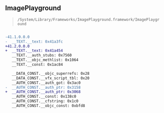 ## ImagePlayground

> `/System/Library/Frameworks/ImagePlayground.framework/ImagePlayground`

```diff

-41.1.0.0.0
-  __TEXT.__text: 0x41a3fc
+41.2.0.0.0
+  __TEXT.__text: 0x41a454
   __TEXT.__auth_stubs: 0x7560
   __TEXT.__objc_methlist: 0x1064
   __TEXT.__const: 0x1ac84

   __DATA_CONST.__objc_superrefs: 0x28
   __DATA_CONST.__vfx_script_tbl: 0x20
   __AUTH_CONST.__auth_got: 0x3ac0
-  __AUTH_CONST.__auth_ptr: 0x3158
+  __AUTH_CONST.__auth_ptr: 0x3068
   __AUTH_CONST.__const: 0x138c0
   __AUTH_CONST.__cfstring: 0x1c0
   __AUTH_CONST.__objc_const: 0xbfd8

```
